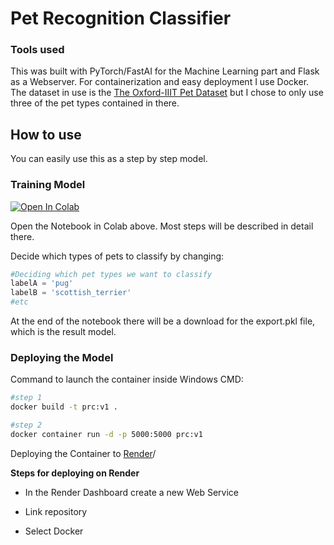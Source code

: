 # Pet Recognition Classifier

### Tools used

This was built with PyTorch/FastAI for the Machine Learning part and Flask as a Webserver. For containerization and easy deployment I use Docker. The dataset in use is the [The Oxford-IIIT Pet Dataset](https://www.robots.ox.ac.uk/~vgg/data/pets/) but I chose to only use three of the pet types contained in there.

## How to use

You can easily use this as a step by step model.

### Training Model

[![Open In Colab](https://colab.research.google.com/assets/colab-badge.svg)](https://colab.research.google.com/github/ZenoVka-Vestraq/Pet-Recognition-Classifier/blob/main/Train_a_Pets_Recognition_Model.ipynb)

Open the Notebook in Colab above. Most steps will be described in detail there.

Decide which types of pets to classify by changing:

```python
#Deciding which pet types we want to classify
labelA = 'pug'
labelB = 'scottish_terrier'
#etc
```

At the end of the notebook there will be a download for the export.pkl file, which is the result model. 

### Deploying the Model

Command to launch the container inside Windows CMD:
```bash
#step 1
docker build -t prc:v1 .

#step 2
docker container run -d -p 5000:5000 prc:v1
```

Deploying the Container to [Render](https://render.com)/



**Steps for deploying on Render**

- In the Render Dashboard create a new Web Service

- Link repository

- Select Docker
